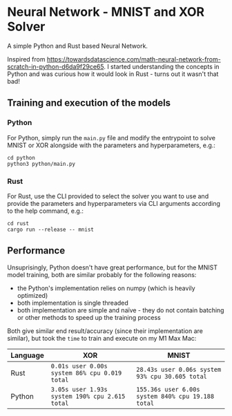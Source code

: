 # Neural Network - MNIST and XOR Solver

A simple Python and Rust based Neural Network.

Inspired from https://towardsdatascience.com/math-neural-network-from-scratch-in-python-d6da9f29ce65. I started understanding the concepts in Python and was curious how it would look in Rust - turns out it wasn't that bad!

## Training and execution of the models

### Python

For Python, simply run the `main.py` file and modify the entrypoint to solve MNIST or XOR alongside with the parameters and hyperparameters, e.g.:

```
cd python
python3 python/main.py
```

### Rust

For Rust, use the CLI provided to select the solver you want to use and provide the parameters and hyperparameters via CLI arguments according to the help command, e.g.:

```
cd rust
cargo run --release -- mnist
```

## Performance

Unsuprisingly, Python doesn't have great performance, but for the MNIST model training, both are similar probably for the following reasons:
  * the Python's implementation relies on numpy (which is heavily optimized)
  * both implementation is single threaded
  * both implementation are simple and naïve - they do not contain batching or other methods to speed up the training process

Both give similar end result/accuracy (since their implementation are similar), but took the `time` to train and execute on my M1 Max Mac:

| Language | XOR                                            | MNIST                                             |
| -------- | ---------------------------------------------- | ------------------------------------------------- |
| Rust     | `0.01s user 0.00s system 86% cpu 0.019 total`  | `28.43s user 0.06s system 93% cpu 30.605 total`   |
| Python   | `3.05s user 1.93s system 190% cpu 2.615 total` | `155.36s user 6.00s system 840% cpu 19.188 total` |
